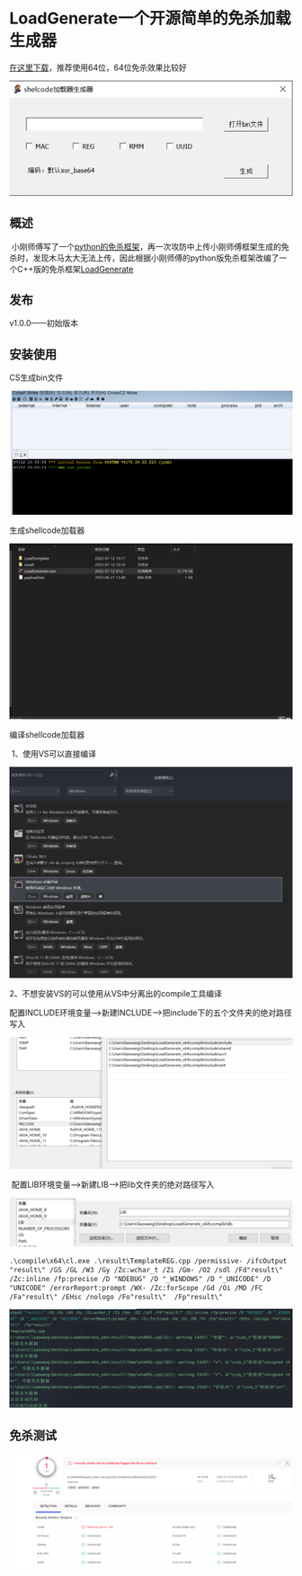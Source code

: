 # LoadGenerate一个开源简单的免杀加载生成器

[在这里下载](https://github.com/l140w4n9/LoadGenerate/files/9088861/LoadGenerate_x64.zip)，推荐使用64位，64位免杀效果比较好

![image](https://github.com/l140w4n9/LoadGenerate/blob/master/image/image-20220712103013279.png)

## 概述

​	小刚师傅写了一个[python的免杀框架](https://mp.weixin.qq.com/s/0ni8iNZyMgHle2LdgtQ8Lg)，再一次攻防中上传小刚师傅框架生成的免杀时，发现木马太大无法上传，因此根据小刚师傅的python版免杀框架改编了一个C++版的免杀框架[LoadGenerate](https://github.com/l140w4n9/LoadGenerate)

## 发布

v1.0.0——初始版本

## 安装使用

CS生成bin文件

![image](https://github.com/l140w4n9/LoadGenerate/blob/master/image/GIF%202022-07-12%2010-55-57.gif)

生成shellcode加载器

![image](https://github.com/l140w4n9/LoadGenerate/blob/master/image/GIF%202022-07-12%2010-49-06.gif)

编译shellcode加载器

​	1、使用VS可以直接编译

![image](https://github.com/l140w4n9/LoadGenerate/blob/master/image/image-20220712105822214.png)

 2、不想安装VS的可以使用从VS中分离出的compile工具编译

​	配置INCLUDE环境变量——>新建INCLUDE——>把include下的五个文件夹的绝对路径写入

![image](https://github.com/l140w4n9/LoadGenerate/blob/master/image/image-20220712110825523.png)

​	配置LIB环境变量——>新建LIB——>把lib文件夹的绝对路径写入

![image](https://github.com/l140w4n9/LoadGenerate/blob/master/image/image-20220712110930065.png)

```
.\compile\x64\cl.exe .\result\TemplateREG.cpp /permissive- /ifcOutput "result\" /GS /GL /W3 /Gy /Zc:wchar_t /Zi /Gm- /O2 /sdl /Fd"result\" /Zc:inline /fp:precise /D "NDEBUG" /D "_WINDOWS" /D "_UNICODE" /D "UNICODE" /errorReport:prompt /WX- /Zc:forScope /Gd /Oi /MD /FC /Fa"result\" /EHsc /nologo /Fo"result\"  /Fp"result\"
```

![image](https://github.com/l140w4n9/LoadGenerate/blob/master/image/image-20220712111333303.png)

## 免杀测试

![image](https://github.com/l140w4n9/LoadGenerate/blob/master/image/image-20220712112718014.png)
